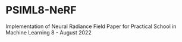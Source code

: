 # PSIML8-NeRF
 Implementation of Neural Radiance Field Paper for Practical School in Machine Learning 8 - August 2022